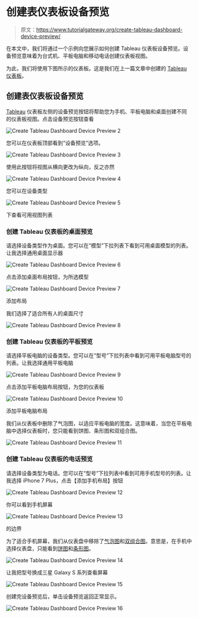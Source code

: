 # 创建表仪表板设备预览

> 原文：<https://www.tutorialgateway.org/create-tableau-dashboard-device-preview/>

在本文中，我们将通过一个示例向您展示如何创建 Tableau 仪表板设备预览。设备预览意味着为台式机、平板电脑和移动电话创建仪表板视图。

为此，我们将使用下图所示的仪表板。这是我们在上一篇文章中创建的 [Tableau 仪表板](https://www.tutorialgateway.org/create-a-dashboard-in-tableau/)。

## 创建表仪表板设备预览

[Tableau](https://www.tutorialgateway.org/tableau/) 仪表板左侧的设备预览按钮将帮助您为手机、平板电脑和桌面创建不同的仪表板视图。点击设备预览按钮查看

![Create Tableau Dashboard Device Preview 2](img/cf858489fcb074404618016f12c951a4.png)

您可以在仪表板顶部看到“设备预览”选项。

![Create Tableau Dashboard Device Preview 3](img/64b5fd82ae206f11d52e3c4c3526a7dd.png)

使用此按钮将视图从横向更改为纵向，反之亦然

![Create Tableau Dashboard Device Preview 4](img/0ec5eea98ab4e236488940c4e5464153.png)

您可以在设备类型

![Create Tableau Dashboard Device Preview 5](img/2ff9fd039a5d7d643fab35bdc7159d61.png)

下查看可用视图列表

### 创建 Tableau 仪表板的桌面预览

请选择设备类型作为桌面。您可以在“模型”下拉列表下看到可用桌面模型的列表。让我选择通用桌面显示器

![Create Tableau Dashboard Device Preview 6](img/a5f4b71e632f31de442596e535b3263b.png)

点击添加桌面布局按钮，为所选模型

![Create Tableau Dashboard Device Preview 7](img/d3e6cbabdfaad0f7421ecb864b18708d.png)

添加布局

我们选择了适合所有人的桌面尺寸

![Create Tableau Dashboard Device Preview 8](img/5431f810c84c1e875b962bbc7ee0f42d.png)

### 创建 Tableau 仪表板的平板预览

请选择平板电脑的设备类型。您可以在“型号”下拉列表中看到可用平板电脑型号的列表。让我选择通用平板电脑

![Create Tableau Dashboard Device Preview 9](img/3d26e0c2bacc1ef9ab875712fa53b30b.png)

点击添加平板电脑布局按钮，为您的仪表板

![Create Tableau Dashboard Device Preview 10](img/b00d8b55a92881d6216d8007e6c4854d.png)

添加平板电脑布局

我们从仪表板中删除了气泡图，以适应平板电脑的宽度。这意味着，当您在平板电脑中选择仪表板时，您只能看到饼图、条形图和双组合图。

![Create Tableau Dashboard Device Preview 11](img/880091e7ec0b27f9b09d197b65a4de80.png)

### 创建 Tableau 仪表板的电话预览

请选择设备类型为电话。您可以在“型号”下拉列表中看到可用手机型号的列表。让我选择 iPhone 7 Plus，点击【添加手机布局】按钮

![Create Tableau Dashboard Device Preview 12](img/fdf654240dc10d96ad0d2731b2170e30.png)

你可以看到手机屏幕

![Create Tableau Dashboard Device Preview 13](img/f10be2dcb5fd9f7a9b34801cb1f57956.png)

的边界

为了适合手机屏幕，我们从仪表盘中移除了[气泡图](https://www.tutorialgateway.org/tableau-bubble-chart/)和[双组合图](https://www.tutorialgateway.org/tableau-dual-combination-chart/)。意思是，在手机中选择仪表盘，只能看到[饼图](https://www.tutorialgateway.org/pie-chart-in-tableau/)和[条形图](https://www.tutorialgateway.org/bar-chart-in-tableau/)。

![Create Tableau Dashboard Device Preview 14](img/73af52ab5779646bbccece5d4c455d5b.png)

让我把型号换成三星 Galaxy S 系列查看屏幕

![Create Tableau Dashboard Device Preview 15](img/a266c5fe212f9961190b89a1f59d9e2b.png)

创建完设备预览后，单击设备预览返回正常显示。

![Create Tableau Dashboard Device Preview 16](img/ce00e37810621292c0e55012bc3fa51e.png)
